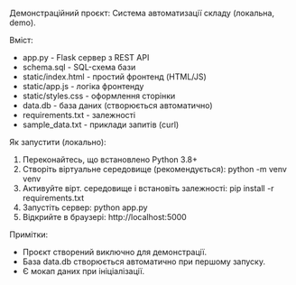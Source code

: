 Демонстраційний проєкт: Система автоматизації складу (локальна, demo).

Вміст:
- app.py               - Flask сервер з REST API
- schema.sql           - SQL-схема бази
- static/index.html    - простий фронтенд (HTML/JS)
- static/app.js        - логіка фронтенду
- static/styles.css    - оформлення сторінки
- data.db              - база даних (створюється автоматично)
- requirements.txt     - залежності
- sample_data.txt      - приклади запитів (curl)

Як запустити (локально):
1) Переконайтесь, що встановлено Python 3.8+
2) Створіть віртуальне середовище (рекомендується): python -m venv venv
3) Активуйте вірт. середовище і встановіть залежності: pip install -r requirements.txt
4) Запустіть сервер: python app.py
5) Відкрийте в браузері: http://localhost:5000

Примітки:
- Проєкт створений виключно для демонстрації.
- База data.db створюється автоматично при першому запуску.
- Є мокап даних при ініціалізації.

